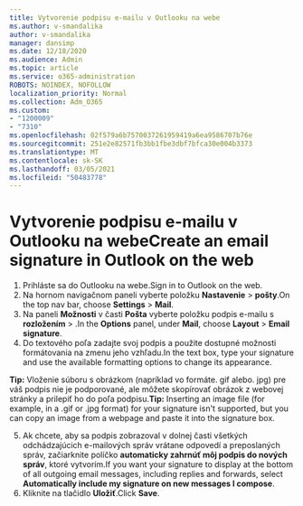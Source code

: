 ```yaml
---
title: Vytvorenie podpisu e-mailu v Outlooku na webe
ms.author: v-smandalika
author: v-smandalika
manager: dansimp
ms.date: 12/18/2020
ms.audience: Admin
ms.topic: article
ms.service: o365-administration
ROBOTS: NOINDEX, NOFOLLOW
localization_priority: Normal
ms.collection: Adm_O365
ms.custom:
- "1200009"
- "7310"
ms.openlocfilehash: 02f579a6b7570037261959419a6ea9586707b76e
ms.sourcegitcommit: 251e2e82571fb3bb1fbe3dbf7bfca30e004b3373
ms.translationtype: MT
ms.contentlocale: sk-SK
ms.lasthandoff: 03/05/2021
ms.locfileid: "50483778"
---
```

# <a name="create-an-email-signature-in-outlook-on-the-web"></a><span data-ttu-id="79654-102">Vytvorenie podpisu e-mailu v Outlooku na webe</span><span class="sxs-lookup"><span data-stu-id="79654-102">Create an email signature in Outlook on the web</span></span>

1. <span data-ttu-id="79654-103">Prihláste sa do Outlooku na webe.</span><span class="sxs-lookup"><span data-stu-id="79654-103">Sign in to Outlook on the web.</span></span>
2. <span data-ttu-id="79654-104">Na hornom navigačnom paneli vyberte položku **Nastavenie**  >  **pošty**.</span><span class="sxs-lookup"><span data-stu-id="79654-104">On the top nav bar, choose **Settings** > **Mail**.</span></span>
3. <span data-ttu-id="79654-105">Na paneli **Možnosti** v časti **Pošta** vyberte položku podpis e-mailu s **rozložením**  >  .</span><span class="sxs-lookup"><span data-stu-id="79654-105">In the **Options** panel, under **Mail**, choose **Layout** > **Email signature**.</span></span>
4. <span data-ttu-id="79654-106">Do textového poľa zadajte svoj podpis a použite dostupné možnosti formátovania na zmenu jeho vzhľadu.</span><span class="sxs-lookup"><span data-stu-id="79654-106">In the text box, type your signature and use the available formatting options to change its appearance.</span></span>

<span data-ttu-id="79654-107">**Tip:** Vloženie súboru s obrázkom (napríklad vo formáte. gif alebo. jpg) pre váš podpis nie je podporované, ale môžete skopírovať obrázok z webovej stránky a prilepiť ho do poľa podpisu.</span><span class="sxs-lookup"><span data-stu-id="79654-107">**Tip:** Inserting an image file (for example, in a .gif or .jpg format) for your signature isn't supported, but you can copy an image from a webpage and paste it into the signature box.</span></span>

5. <span data-ttu-id="79654-108">Ak chcete, aby sa podpis zobrazoval v dolnej časti všetkých odchádzajúcich e-mailových správ vrátane odpovedí a preposlaných správ, začiarknite políčko **automaticky zahrnúť môj podpis do nových správ**, ktoré vytvorím.</span><span class="sxs-lookup"><span data-stu-id="79654-108">If you want your signature to display at the bottom of all outgoing email messages, including replies and forwards, select **Automatically include my signature on new messages I compose**.</span></span>
6. <span data-ttu-id="79654-109">Kliknite na tlačidlo **Uložiť**.</span><span class="sxs-lookup"><span data-stu-id="79654-109">Click **Save**.</span></span>
